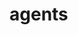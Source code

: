 # agents

<ApiObject
  path="mirascope_v2_llm.agents.agent.Agent"
  symbolName="Agent"
  slug="agent"
  canonicalPath="agents"
/>

<ApiObject
  path="mirascope_v2_llm.agents.async_agent.AsyncAgent"
  symbolName="AsyncAgent"
  slug="async-agent"
  canonicalPath="agents"
/>

<ApiObject
  path="mirascope_v2_llm.agents.async_structured_agent.AsyncStructuredAgent"
  symbolName="AsyncStructuredAgent"
  slug="async-structured-agent"
  canonicalPath="agents"
/>

<ApiObject
  path="mirascope_v2_llm.agents.structured_agent.StructuredAgent"
  symbolName="StructuredAgent"
  slug="structured-agent"
  canonicalPath="agents"
/>

<ApiObject
  path="mirascope_v2_llm.agents.decorator.agent"
  symbolName="agent"
  slug="agent_fn"
  canonicalPath="agents"
/>